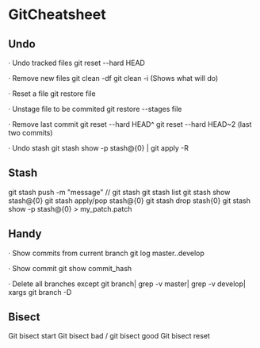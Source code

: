 # GitCheatsheet

## Undo

· Undo tracked files
git reset --hard HEAD

· Remove new files
git clean -df
git clean -i (Shows what will do)

· Reset a file
git restore file

· Unstage file to be commited
git restore --stages file

· Remove last commit
git reset --hard HEAD^
git reset --hard HEAD~2 (last two commits)

· Undo stash
git stash show -p stash@{0} | git apply -R

## Stash
git stash push -m "message" // git stash
git stash list
git stash show stash@{0}
git stash apply/pop stash@{0}
git stash drop stash{0}
git stash show -p stash@{0} > my_patch.patch

## Handy
· Show commits from current branch
git log master..develop

· Show commit
git show commit_hash

· Delete all branches except
git branch| grep -v master| grep -v develop| xargs git branch -D

## Bisect
Git bisect start
Git bisect bad / git bisect good
Git bisect reset
